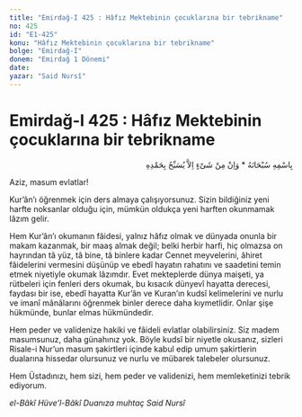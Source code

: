 ```yaml
---
title: "Emirdağ-I 425 : Hâfız Mektebinin çocuklarına bir tebrikname"
no: 425
id: "E1-425"
konu: "Hâfız Mektebinin çocuklarına bir tebrikname"
bolge: "Emirdağ-I"
donem: "Emirdağ 1 Dönemi"
date: 
yazar: "Said Nursî"
---
```


# Emirdağ-I 425 : Hâfız Mektebinin çocuklarına bir tebrikname

<p class="arabic" dir="rtl" title="Meal: “Subhân Allah’ın adıyla” * “Hiçbir şey yoktur ki O'nu hamd ile tesbih etmesin” [İsrâ 17:44]">بِاسْمِهِ سُبْحَانَهُ * وَاِنْ مِنْ شَىْءٍ اِلاَّ يُسَبِّحُ بِحَمْدِهِ</p>

Aziz, masum evlatlar!

Kur’ân’ı öğrenmek için ders almaya çalışıyorsunuz. Sizin bildiğiniz yeni harfte noksanlar olduğu için, mümkün oldukça yeni harften okunmamak lâzım gelir.

Hem Kur’ân’ı okumanın fâidesi, yalnız hâfız olmak ve dünyada onunla bir makam kazanmak, bir maaş almak değil; belki herbir harfi, hiç olmazsa on hayrından tâ yüz, tâ bine, tâ binlere kadar Cennet meyvelerini, âhiret fâidelerini vermesini düşünüp ve ebedî hayatın rahatını ve saadetini temin etmek niyetiyle okumak lâzımdır. Evet mekteplerde dünya maişeti, ya rütbeleri için fenleri ders okumak, bu kısacık dünyevî hayatta derecesi, faydası bir ise, ebedî hayatta Kur’ân ve Kuran’ın kudsî kelimelerini ve nurlu ve imanî mânâlarını öğrenmek binler derece daha kıymetlidir. Onlar şişe hükmünde, bunlar elmas hükmündedir.

Hem peder ve validenize hakiki ve fâideli evlatlar olabilirsiniz. Siz madem masumsunuz, daha günahınız yok. Böyle kudsî bir niyetle okusanız, sizleri Risale-i Nur’un masum şakirtleri içinde kabul edip umum şakirtlerin dualarına hissedar olursunuz ve nurlu ve mübarek talebeler olursunuz.

Hem Üstadınızı, hem sizi, hem peder ve validenizi, hem memleketinizi tebrik ediyorum.

*el-Bâkî Hüve’l-Bâkî*
*Duanıza muhtaç*
*Said Nursî*
